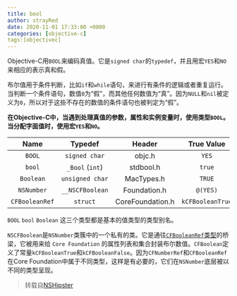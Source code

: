 ```yaml
---
title: bool 
author: strayRed
date: 2020-11-01 17:33:00 +0800
categories: [objective-c]
tags:[objectivec]
---
```


Objective-C用`BOOL`来编码真值。它是`signed char`的`typedef`，并且用宏`YES`和`NO`来相应的表示真和假。

布尔值用于条件判断，比如`if`和`while`语句，来进行有条件的逻辑或者重复运行。当判断一个条件语句，数值`0`为“假”，而其他任何数值为“真”。因为`NULL`和`nil`被定义为`0`，所以对于这些不存在的数值的条件语句也被判定为“假”。

**在Objective-C中，当遇到处理真值的参数，属性和实例变量时，使用类型`BOOL`。当分配字面值时，使用宏`YES`和`NO`。**

|      Name      |     Typedef     |      Header      |    True Value    |    False Value    |
| :------------: | :-------------: | :--------------: | :--------------: | :---------------: |
|     `BOOL`     |  `signed char`  |      objc.h      |      `YES`       |       `NO`        |
|     `bool`     | `_Bool` (`int`) |    stdbool.h     |      `true`      |      `false`      |
|   `Boolean`    | `unsigned char` |    MacTypes.h    |      `TRUE`      |      `FALSE`      |
|   `NSNumber`   | `__NSCFBoolean` |   Foundation.h   |     `@(YES)`     |      `@(NO)`      |
| `CFBooleanRef` |    `struct`     | CoreFoundation.h | `kCFBooleanTrue` | `kCFBooleanFalse` |

`BOOL` `bool` `Boolean` 这三个类型都是基本的值类型的类型别名。

`NSCFBoolean`是`NSNumber`类簇中的一个私有的类。它是通往[`CFBooleanRef`类型](https://developer.apple.com/library/mac/#documentation/CoreFoundation/Reference/CFBooleanRef/Reference/reference.html)的桥梁，它被用来给 `Core Foundation` 的属性列表和集合封装布尔数值。`CFBoolean`定义了常量`kCFBooleanTrue`和`kCFBooleanFalse`。因为`CFNumberRef`和`CFBooleanRef`在Core Foundation中属于不同类型，这样是有必要的，它们在`NSNumber`底层被以不同的类型呈现。

> 转载自[NSHipster](https://nshipster.com/bool/)